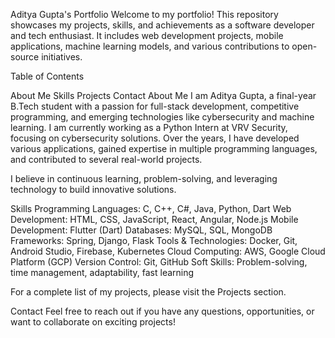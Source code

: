 Aditya Gupta's Portfolio
Welcome to my portfolio! This repository showcases my projects, skills, and achievements as a software developer and tech enthusiast. It includes web development projects, mobile applications, machine learning models, and various contributions to open-source initiatives.

Table of Contents

About Me
Skills
Projects
Contact
About Me
I am Aditya Gupta, a final-year B.Tech student with a passion for full-stack development, competitive programming, and emerging technologies like cybersecurity and machine learning. I am currently working as a Python Intern at VRV Security, focusing on cybersecurity solutions. Over the years, I have developed various applications, gained expertise in multiple programming languages, and contributed to several real-world projects.

I believe in continuous learning, problem-solving, and leveraging technology to build innovative solutions.

Skills
Programming Languages: C, C++, C#, Java, Python, Dart
Web Development: HTML, CSS, JavaScript, React, Angular, Node.js
Mobile Development: Flutter (Dart)
Databases: MySQL, SQL, MongoDB
Frameworks: Spring, Django, Flask
Tools & Technologies: Docker, Git, Android Studio, Firebase, Kubernetes
Cloud Computing: AWS, Google Cloud Platform (GCP)
Version Control: Git, GitHub
Soft Skills: Problem-solving, time management, adaptability, fast learning


For a complete list of my projects, please visit the Projects section.

Contact
Feel free to reach out if you have any questions, opportunities, or want to collaborate on exciting projects!
